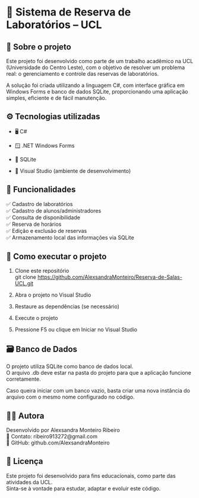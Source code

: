 # 🧪 Sistema de Reserva de Laboratórios – UCL

<h2>📘 Sobre o projeto</h2>

Este projeto foi desenvolvido como parte de um trabalho acadêmico na UCL (Universidade do Centro Leste), com o objetivo de resolver um problema real: o gerenciamento e controle das reservas de laboratórios.

A solução foi criada utilizando a linguagem C#, com interface gráfica em Windows Forms e banco de dados SQLite, proporcionando uma aplicação simples, eficiente e de fácil manutenção.

<h2>⚙️ Tecnologias utilizadas</h2>

- 🖥️ C#

- 🪟 .NET Windows Forms

- 💾 SQLite

- 🧱 Visual Studio (ambiente de desenvolvimento)

<h2>🚀 Funcionalidades</h2>

✅ Cadastro de laboratórios<br>
✅ Cadastro de alunos/administradores<br>
✅ Consulta de disponibilidade<br>
✅ Reserva de horários<br>
✅ Edição e exclusão de reservas<br>
✅ Armazenamento local das informações via SQLite

<h2>🧰 Como executar o projeto</h2>

1. Clone este repositório<br>
git clone https://github.com/AlexsandraMonteiro/Reserva-de-Salas-UCL.git

2. Abra o projeto no Visual Studio<br>
3. Restaure as dependências (se necessário)<br>
4. Execute o projeto<br>
5. Pressione F5 ou clique em Iniciar no Visual Studio<br>

<h2>🗃️ Banco de Dados</h2>

O projeto utiliza SQLite como banco de dados local.<br>
O arquivo .db deve estar na pasta do projeto para que a aplicação funcione corretamente.<br>

Caso queira iniciar com um banco vazio, basta criar uma nova instância do arquivo com o mesmo nome configurado no código.

<h2>👩‍💻 Autora</h2>

<p>Desenvolvido por Alexsandra Monteiro Ribeiro<br>
📧 Contato: ribeiro913272@gmail.com<br>
💼 GitHub: github.com/AlexsandraMonteiro</p>

<h2>🌟 Licença</h2>

Este projeto foi desenvolvido para fins educacionais, como parte das atividades da UCL.<br>
Sinta-se à vontade para estudar, adaptar e evoluir este código.
